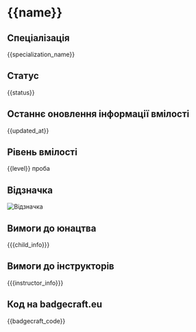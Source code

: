 # {{name}}

## Спеціалізація

{{specialization_name}}

## Статус

{{status}}

## Останнє оновлення інформації вмілості

{{updated_at}}

## Рівень вмілості

{{level}} проба

## Відзначка

![Відзначка](../images/{{en_name}}/{{avatar}})

## Вимоги до юнацтва

{{{child_info}}}

## Вимоги до інструкторів

{{{instructor_info}}}

## Код на badgecraft.eu

{{badgecraft_code}}